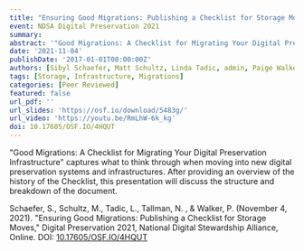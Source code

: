 ```yaml
---
title: "Ensuring Good Migrations: Publishing a Checklist for Storage Moves"
event: NDSA Digital Preservation 2021
summary:
abstract: '"Good Migrations: A Checklist for Migrating Your Digital Preservation Infrastructure" captures what to think through when moving into new digital preservation systems and infrastructures. After providing an overview of the history of the Checklist, this presentation will discuss the structure and breakdown of the document.'
date: '2021-11-04'
publishDate: '2017-01-01T00:00:00Z'
authors: [Sibyl Schaefer, Matt Schultz, Linda Tadic, admin, Paige Walker]
tags: [Storage, Infrastructure, Migrations]
categories: [Peer Reviewed]
featured: false
url_pdf: ''
url_slides: 'https://osf.io/download/5483g/'
url_video: 'https://youtu.be/RmLhW-6k_kg'
doi: 10.17605/OSF.IO/4HQUT
---
```

"Good Migrations: A Checklist for Migrating Your Digital Preservation Infrastructure" captures what to think through when moving into new digital preservation systems and infrastructures. After providing an overview of the history of the Checklist, this presentation will discuss the structure and breakdown of the document.

Schaefer, S., Schultz, M., Tadic, L., Tallman, N. , & Walker, P. (November 4, 2021). "Ensuring Good Migrations: Publishing a Checklist for Storage Moves," Digital Preservation 2021, National Digital Stewardship Alliance, Online. DOI: [10.17605/OSF.IO/4HQUT](https://doi.org/10.17605/OSF.IO/4HQUT)